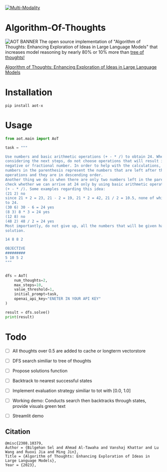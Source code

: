 [![Multi-Modality](agorabanner.png)](https://discord.gg/qUtxnK2NMf)

# Algorithm-Of-Thoughts
![AOT BANNER](aot.png)
The open source implementation of "Algorithm of Thoughts: Enhancing Exploration of Ideas in Large Language Models" that increases model reasoning by nearly 80% or 10% more than [tree of thoughts!](https://github.com/kyegomez/tree-of-thoughts)

[Algorithm of Thoughts: Enhancing Exploration of Ideas in Large Language Models](https://arxiv.org/abs/2308.10379)

# Installation
`pip install aot-x`


# Usage
```python
from aot.main import AoT

task = """

Use numbers and basic arithmetic operations (+ - * /) to obtain 24. When
considering the next steps, do not choose operations that will result in a
negative or fractional number. In order to help with the calculations, the
numbers in the parenthesis represent the numbers that are left after the
operations and they are in descending order.
Another thing we do is when there are only two numbers left in the parenthesis, we
check whether we can arrive at 24 only by using basic arithmetic operations
(+ - * /). Some examples regarding this idea:
(21 2) no
since 21 + 2 = 23, 21 - 2 = 19, 21 * 2 = 42, 21 / 2 = 10.5, none of which is equal
to 24.
(30 6) 30 - 6 = 24 yes
(8 3) 8 * 3 = 24 yes
(12 8) no
(48 2) 48 / 2 = 24 yes
Most importantly, do not give up, all the numbers that will be given has indeed a
solution.

14 8 8 2

OBJECTIVE
#########
5 10 5 2
"""


dfs = AoT(
    num_thoughts=2,
    max_steps=10, 
    value_threshold=1,
    initial_prompt=task,
    openai_api_key="ENETER IN YOUR API KEY"
)

result = dfs.solve()
print(result)
```

# Todo
- [ ] All thoughts over 0.5 are added to cache or longterm vectorstore 
- [ ] DFS search similiar to tree of thoughts
- [ ] Propose solutions function
- [ ] Backtrack to nearest successful states
- [ ] Implement evaluation strategy similiar to tot with [0.0, 1.0]
- [ ] Working demo: Conducts search then backtracks through states, provide visuals green text
- [ ] Streamlit demo


## Citation
```
@misc{2308.10379,
Author = {Bilgehan Sel and Ahmad Al-Tawaha and Vanshaj Khattar and Lu Wang and Ruoxi Jia and Ming Jin},
Title = {Algorithm of Thoughts: Enhancing Exploration of Ideas in Large Language Models},
Year = {2023},
```